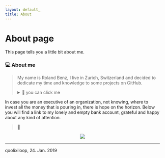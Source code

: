 ```yaml
---
layout: default_
title: About
---
```

# About page

This page tells you a little bit about me.

### 💻 About me
> My name is Roland Benz, I live in Zurich, Switzerland and decided to dedicate my time and knowledge to some projects on GitHub. 
>
> <details>
> <summary markdown='span'> 📖 you can click me  
> </summary>
>
> 💫
>
> ##### Donations 
In case you are an executive of an organization, not knowing, where to invest all the money that is pouring in, there is hope on the horizon. Below you will find a link to my lonely and empty bank account, grateful and happy about any kind of attention.   
>
> 💫  
>    
> </details>  


<p align="center">
<a href="https://www.paypal.com/cgi-bin/webscr?cmd=_s-xclick&hosted_button_id=ZJSNJNBGL8MVE&source=url" target="_blank">
  <img src="https://www.paypalobjects.com/en_US/CH/i/btn/btn_donateCC_LG.gif"/>
</a>  
</p>

------------------------
qoolixiloop, 24. Jan. 2019  
